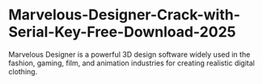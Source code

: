 # Marvelous-Designer-Crack-with-Serial-Key-Free-Download-2025
Marvelous Designer is a powerful 3D design software widely used in the fashion, gaming, film, and animation industries for creating realistic digital clothing.
